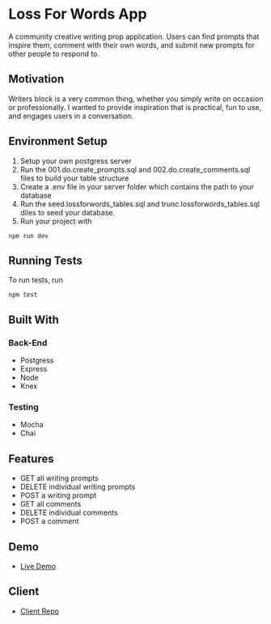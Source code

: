 # Loss For Words App

A community creative writing prop application. Users can find prompts that inspire them, comment with their own words, and submit new prompts for other people to respond to. 

## Motivation

Writers block is a very common thing, whether you simply write on occasion or professionally. I wanted to provide inspiration that is practical, fun to use, and engages users in a conversation.

## Environment Setup

1. Setup your own postgress server
2. Run the 001.do.create_prompts.sql and  002.do.create_comments.sql files to build your table structure
3. Create a .env file in your server folder which contains the path to your database
4. Run the seed.lossforwords_tables.sql and trunc.lossforwords_tables.sql diles to seed your database.
5. Run your project with
```
npm run dev
```

## Running Tests

To run tests, run
```
npm test
```

## Built With

### Back-End
* Postgress
* Express
* Node
* Knex

### Testing
* Mocha
* Chai

## Features

* GET all writing prompts
* DELETE individual writing prompts
* POST a writing prompt
* GET all comments
* DELETE individual comments
* POST a comment

## Demo

- [Live Demo](https://loss-for-words-app.legsateri.now.sh/)

## Client

- [Client Repo](https://github.com/legsateri/loss-for-words-app)
